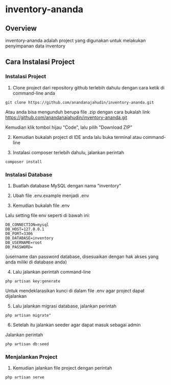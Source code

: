 # inventory-ananda

## Overview
inventory-ananda adalah project yang digunakan untuk melakukan penyimpanan data inventory

## Cara Instalasi Project

### Instalasi Project
1. Clone project dari repository github terlebih dahulu dengan cara ketik di command-line anda

```
git clone https://github.com/anandanajahudin/inventory-ananda.git
```
Atau anda bisa mengunduh berupa file .zip dengan cara bukalah link https://github.com/anandanajahudin/inventory-ananda.git

Kemudian klik tombol hijau "Code", lalu pilih "Download ZIP"

2. Kemudian bukalah project di IDE anda lalu buka terminal atau command-line

3. Instalasi composer terlebih dahulu, jalankan perintah

```
composer install
```

### Instalasi Database
1. Buatlah database MySQL dengan nama "inventory"

2. Ubah file .env.example menjadi .env

3. Kemudian bukalah file .env

Lalu setting file env seperti di bawah ini:

```
DB_CONNECTION=mysql
DB_HOST=127.0.0.1
DB_PORT=3306
DB_DATABASE=inventory
DB_USERNAME=root
DB_PASSWORD=
```

(username dan password database, disesuaikan dengan hak akses yang anda miliki di database anda)

4. Lalu jalankan perintah command-line 

```
php artisan key:generate
```

Untuk mendeklarasikan kunci di dalam file .env agar project dapat dijalankan

5. Lalu jalankan migrasi database, jalankan perintah

```
php artisan migrate"
```

6. Setelah itu jalankan seeder agar dapat masuk sebagai admin

Jalankan perintah

```
php artisan db:seed
```

### Menjalankan Project
1. Kemudian jalankan file project dengan perintah

```
php artisan serve
```
